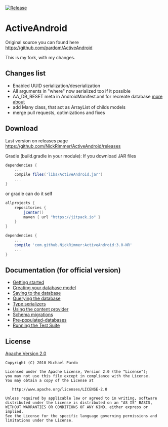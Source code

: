 [![Release](https://jitpack.io/v/NickRimmer/ActiveAndroid.svg)](https://jitpack.io/#NickRimmer/ActiveAndroid)

# ActiveAndroid

Original source you can found here https://github.com/pardom/ActiveAndroid

This is my fork, with my changes.

## Changes list

* Enabled UUID serialization/deserialization
* All arguments in "where" now serialized too if it possible
* AA_DB_RESET meta in AndroidManifest.xml for recreate database [more about](https://github.com/jlhonora/ActiveAndroid/commit/945a096fb28aca21cc8bf99e9f8f6930f8e82098)
* add Many class, that act as ArrayList of childs models
* merge pull requests, optimizations and fixes

## Download

Last version on releases page https://github.com/NickRimmer/ActiveAndroid/releases

Gradle (build.gradle in your module):
If you download JAR files
```groovy
dependencies {
    ...
    compile files('libs/ActiveAndroid.jar')
    ...
}
```
or gradle can do it self
```groovy
allprojects {
    repositories {
        jcenter()
        maven { url "https://jitpack.io" }
    }
}

dependencies {
    ...
    compile 'com.github.NickRimmer:ActiveAndroid:3.0-NR'
    ...
}
```

## Documentation (for official version)

* [Getting started](http://github.com/pardom/ActiveAndroid/wiki/Getting-started)
* [Creating your database model](http://github.com/pardom/ActiveAndroid/wiki/Creating-your-database-model)
* [Saving to the database](http://github.com/pardom/ActiveAndroid/wiki/Saving-to-the-database)
* [Querying the database](http://github.com/pardom/ActiveAndroid/wiki/Querying-the-database)
* [Type serializers](http://github.com/pardom/ActiveAndroid/wiki/Type-serializers)
* [Using the content provider](http://github.com/pardom/ActiveAndroid/wiki/Using-the-content-provider)
* [Schema migrations](http://github.com/pardom/ActiveAndroid/wiki/Schema-migrations)
* [Pre-populated-databases](http://github.com/pardom/ActiveAndroid/wiki/Pre-populated-databases)
* [Running the Test Suite](https://github.com/pardom/ActiveAndroid/wiki/Running-the-Test-Suite)

## License

[Apache Version 2.0](http://www.apache.org/licenses/LICENSE-2.0.html)

    Copyright (C) 2010 Michael Pardo

    Licensed under the Apache License, Version 2.0 (the "License");
    you may not use this file except in compliance with the License.
    You may obtain a copy of the License at

       http://www.apache.org/licenses/LICENSE-2.0

    Unless required by applicable law or agreed to in writing, software
    distributed under the License is distributed on an "AS IS" BASIS,
    WITHOUT WARRANTIES OR CONDITIONS OF ANY KIND, either express or implied.
    See the License for the specific language governing permissions and
    limitations under the License.
